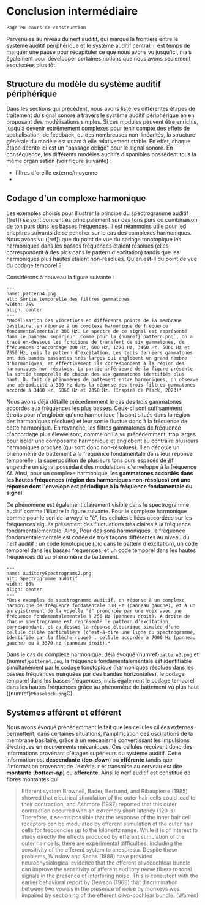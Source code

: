 
# Conclusion intermédiaire

```{warning}
Page en cours de construction
```

Parvenu·es au niveau du nerf auditif, qui marque la frontière entre le système auditif périphérique et le système auditif central, il est temps de marquer une pause pour récapituler ce que nous avons vu jusqu'ici, mais également pour développer certaines notions que nous avons seulement esquissées plus tôt.

## Structure du modèle du système auditif périphérique

Dans les sections qui précèdent, nous avons listé les différentes étapes de traitement du signal sonore à travers le système auditif périphérique en en proposant des modélisations simples. Si ces modules peuvent être enrichis, jusqu'à devenir extrêmement complexes pour tenir compte des effets de spatialisation, de feedback, ou des nombreuses non-linéarités, la structure générale du modèle est quant à elle relativement stable. En effet, chaque étape décrite ici est un "passage obligé" pour le signal sonore. En conséquence, les différents modèles auditifs disponibles possèdent tous la même organisation (voir figure suivante) : 
- filtres d'oreille externe/moyenne
- 

## Codage d'un complexe harmonique 

Les exemples choisis pour illustrer le principe du spectrogramme auditif ([ref]) se sont concentrés principalement sur des tons purs ou combinaison de ton purs dans les basses fréquences. Il est néanmoins utile pour led chapitres suivants de se pencher sur le cas des complexes harmoniques. Nous avons vu ([ref]) que du point de vue du codage tonotopique les harmoniques dans les basses fréquences étaient résolues (elles correspondent à des pics dans le pattern d'excitation) tandis que les harmoniques plus hautes étaient non-résolues. Qu'en est-il du point de vue du codage temporel ?

Considérons à nouveau la figure suivante :

```{figure} pattern4.png
---
name: pattern4.png
alt: Sortie temporelle des filtres gammatones
width: 75%
align: center
---
*Modélisation des vibrations en différents points de la membrane basilaire, en réponse à un complexe harmonique de fréquence fondamentalementale 300 Hz. Le spectre de ce signal est représenté dans le panneau supérieur. Comme pour la {numref}`pattern.png`, on a tracé en-dessous les fonctions de transfert de six gammatones, de fréquences d'accordage 300 Hz, 600 Hz, 1270 Hz, 3460 Hz, 5060 Hz et 7350 Hz, puis le pattern d'excitation. Les trois derniers gammatones ont des bandes passantes très larges qui englobent un grand nombre d'harmoniques, et effectivement ils correspondent à la région des harmoniques non résolues. La partie inférieure de la figure présente la sortie temporelle de chacun des six gammatones identifiés plus haut. Du fait de phénomènes de battement entre harmoniques, on observe une périodicité à 300 Hz dans la réponse des trois filtres gammatones accordé à 3460 Hz, 5060 Hz et 7350 Hz. (Inspiré de Plack, 2023)*
```

Nous avons déjà détaillé précédemment le cas des trois gammatones accordés aux fréquences les plus basses. Ceux-ci sont suffisamment étroits pour n'englober qu'une harmonique (ils sont situés dans la région des harmoniques résolues) et leur sortie fluctue donc à la fréquence de cette harmonique. En revanche, les filtres gammatones de fréquence d'accordage plus élevée sont, comme on l'a vu précédemment, trop larges pour isoler une composante harmonique et englobent au contraire plusieurs harmoniques proches (qui sont donc non-résolues). Il en découle un phénomène de battement à la fréquence fondamentale dans leur réponse temporelle : la superposition de plusieurs tons purs espacés de ∆f engendre un signal possédant des modulations d'enveloppe à la fréquence ∆f. Ainsi, pour un complexe harmonique, **les gammatones accordés dans les hautes fréquences (région des harmoniques non-résolues) ont une réponse dont l'envelope est périodique à la fréquence fondamentale du signal**.

Ce phénomène est également clairement visible dans le spectrogramme auditif comme l'illustre la figure suivante. Pour le complexe harmonique comme pour le son de la voyelle "è", les cellules ciliées accordées sur les fréquences aiguës présentent des fluctuations très claires à la fréquence fondamentalementale. Ainsi, Pour des sons harmoniques, la fréquence fondamentalementale est codée de trois façons différentes au niveau du nerf auditif : un code tonotopique (pic dans le pattern d'excitation), un code temporel dans les basses fréquences, et un code temporel dans les hautes fréquences dû au phénomène de battement.

```{figure} AuditorySpectrograms2.png
---
name: AuditorySpectrograms2.png
alt: Spectrogramme auditif
width: 80%
align: center
---
*Deux exemples de spectrogramme auditif, en réponse à un complexe harmonique de fréquence fondamentale 300 Hz (panneau gauche), et à un enregistrement de la voyelle "é" prononcée par une voix avec une fréquence fondamentalementale à 250 Hz (panneau droit). A droite de chaque spectrogramme est représenté le pattern d'excitation correspondant, et au dessus la réponse électrique simulée d'une cellule ciliée particulière (c'est-à-dire une ligne du spectrogramme, identifiée par la flèche rouge) : cellule accordée à 7000 Hz (panneau gauche) ou à 3370 Hz (panneau droit).*
```


Dans le cas du complexe harmonique, déjà évoqué {numref}`pattern3.png` et {numref}`pattern4.png`, la fréquence fondamentalementale est identifiable simultanément par le codage tonotopique (harmoniques résolues dans les basses fréquences marquées par des bandes horizontales), le codage temporel dans les basses fréquences, mais également le codage temporel dans les hautes fréquences grâce au phénomène de battement vu plus haut ({numref}`Phaselock.png`C).

## Systèmes afférent et efférent

Nous avons évoqué précédemment le fait que les cellules ciliées externes permettent, dans certaines situations, l'amplification des oscillations de la membrane basilaire, grâce à un mécanisme convertissant les impulsions électriques en mouvements mécaniques. Ces cellules reçoivent donc des informations provenant d'étages supérieurs du système auditif. Cette information est **descendante** (***top-down***) ou **efférente** tandis que l'information provenant de l'extérieur et transmise au cerveau est dite **montante** (***bottom-up***) ou **afférente**. Ainsi le nerf auditif est constitué de fibres montantes qui 


> Efferent system Brownell, Bader, Bertrand, and Ribaupierre (1985) showed that electrical stimulation of the outer hair cells could lead to their contraction, and Ashmore (1987) reported that this outer contraction occurred with an extremely short latency (120 ls). Therefore, it seems possible that the response of the inner hair cell receptors can be modulated by efferent stimulation of the outer hair cells for frequencies up to the kilohertz range. While it is of interest to study directly the effects produced by efferent stimulation of the outer hair cells, there are experimental difficulties, including the sensitivity of the efferent system to anesthesia. Despite these problems, Winslow and Sachs (1988) have provided neurophysiological evidence that the efferent olivocochlear bundle can improve the sensitivity of afferent auditory nerve fibers to tonal signals in the presence of interfering noise. This is consistent with the earlier behavioral report by Dewson (1968) that discrimination between two vowels in the presence of noise by monkeys was impaired by sectioning of the efferent olivo-cochlear bundle. (Warren)
